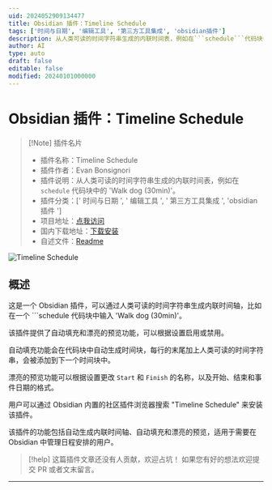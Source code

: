 ```yaml
---
uid: 2024052909134477
title: Obsidian 插件：Timeline Schedule
tags: ['时间与日期', '编辑工具', '第三方工具集成', 'obsidian插件']
description: 从人类可读的时间字符串生成的内联时间表，例如在```schedule```代码块中的'Walk dog (30min)'。
author: AI
type: auto
draft: false
editable: false
modified: 20240101000000
---
```


# Obsidian 插件：Timeline Schedule

> [!Note] 插件名片
> - 插件名称：Timeline Schedule
> - 插件作者：Evan Bonsignori
> - 插件说明：从人类可读的时间字符串生成的内联时间表，例如在 ```schedule``` 代码块中的 'Walk dog (30min)'。
> - 插件分类：[' 时间与日期 ', ' 编辑工具 ', ' 第三方工具集成 ', 'obsidian 插件 ']
> - 项目地址：[点我访问](https://github.com/Ebonsignori/obsidian-timeline-schedule)
> - 国内下载地址：[下载安装](https://pkmer.cn/products/plugin/pluginMarket/?timeline-schedule)
> - 自述文件：[Readme](https://ghproxy.net/https://raw.githubusercontent.com/Ebonsignori/obsidian-timeline-schedule/main/README.md)

![Timeline Schedule](https://cdn.pkmer.cn/covers/timeline-schedule.gif!pkmer)

## 概述

这是一个 Obsidian 插件，可以通过人类可读的时间字符串生成内联时间轴，比如在一个 ```schedule 代码块中输入 'Walk dog (30min)'。

该插件提供了自动填充和漂亮的预览功能，可以根据设置启用或禁用。

自动填充功能会在代码块中自动生成时间块，每行的末尾加上人类可读的时间字符串，会被添加到下一个时间块中。

漂亮的预览功能可以根据设置更改 `Start` 和 `Finish` 的名称，以及开始、结束和事件日期的格式。

用户可以通过 Obsidian 内置的社区插件浏览器搜索 "Timeline Schedule" 来安装该插件。

该插件的功能包括自动生成内联时间轴、自动填充和漂亮的预览，适用于需要在 Obsidian 中管理日程安排的用户。

> [!help]
> 这篇插件文章还没有人贡献，欢迎占坑！
> 如果您有好的想法欢迎提交 PR 或者文末留言。

---



